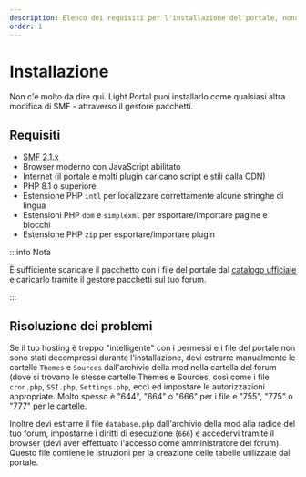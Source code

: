 ```yaml
---
description: Elenco dei requisiti per l'installazione del portale, nonché soluzioni a possibili problemi
order: 1
---
```


# Installazione

Non c'è molto da dire qui. Light Portal puoi installarlo come qualsiasi altra modifica di SMF - attraverso il gestore pacchetti.

## Requisiti

- [SMF 2.1.x](https://download.simplemachines.org)
- Browser moderno con JavaScript abilitato
- Internet (il portale e molti plugin caricano script e stili dalla CDN)
- PHP 8.1 o superiore
- Estensione PHP `intl` per localizzare correttamente alcune stringhe di lingua
- Estensioni PHP `dom` e `simplexml` per esportare/importare pagine e blocchi
- Estensione PHP `zip` per esportare/importare plugin

:::info Nota

È sufficiente scaricare il pacchetto con i file del portale dal [catalogo ufficiale](https://custom.simplemachines.org/mods/index.php?mod=4244) e caricarlo tramite il gestore pacchetti sul tuo forum.

:::

## Risoluzione dei problemi

Se il tuo hosting è troppo "intelligente" con i permessi e i file del portale non sono stati decompressi durante l'installazione, devi estrarre manualmente le cartelle `Themes` e `Sources` dall'archivio della mod nella cartella del forum (dove si trovano le stesse cartelle Themes e Sources, così come i file `cron.php`, `SSI.php`, `Settings.php`, ecc) ed impostare le autorizzazioni appropriate. Molto spesso è "644", "664" o "666" per i file e "755", "775" o "777" per le cartelle.

Inoltre devi estrarre il file `database.php` dall'archivio della mod alla radice del tuo forum, impostarne i diritti di esecuzione (`666`) e accedervi tramite il browser (devi aver effettuato l'accesso come amministratore del forum). Questo file contiene le istruzioni per la creazione delle tabelle utilizzate dal portale.
